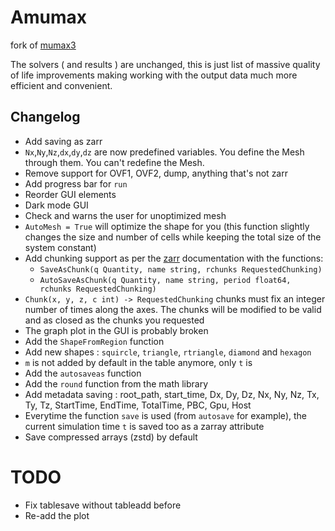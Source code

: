 # Amumax
fork of [mumax3](https://github.com/mumax/3)

The solvers ( and results ) are unchanged, this is just list of massive quality of life improvements making working with the output data much more efficient and convenient.

## Changelog
- Add saving as zarr
- `Nx`,`Ny`,`Nz`,`dx`,`dy`,`dz` are now predefined variables. You define the Mesh through them. You can't redefine the Mesh.
- Remove support for OVF1, OVF2, dump, anything that's not zarr
- Add progress bar for `run`
- Reorder GUI elements
- Dark mode GUI
- Check and warns the user for unoptimized mesh
- `AutoMesh = True` will optimize the shape for you (this function slightly changes the size and number of cells while keeping the total size of the system constant)
- Add chunking support as per the [zarr](https://zarr.readthedocs.io/en/stable/) documentation with the functions:
    - `SaveAsChunk(q Quantity, name string, rchunks RequestedChunking)`
    - `AutoSaveAsChunk(q Quantity, name string, period float64, rchunks RequestedChunking)`
- `Chunk(x, y, z, c int) -> RequestedChunking` chunks must fix an integer number of times along the axes. The chunks will be modified to be valid and as closed as the chunks you requested
- The graph plot in the GUI is probably broken
- Add the `ShapeFromRegion` function
- Add new shapes : `squircle`, `triangle`, `rtriangle`, `diamond` and `hexagon`
- `m` is not added by default in the table anymore, only `t` is
- Add the `autosaveas` function
- Add the `round` function from the math library
- Add metadata saving : root_path, start_time, Dx, Dy, Dz, Nx, Ny, Nz, Tx, Ty, Tz, StartTime, EndTime, TotalTime, PBC, Gpu, Host
- Everytime the function `save` is used (from `autosave` for example), the current simulation time `t` is saved too as a zarray attribute
- Save compressed arrays (zstd) by default

# TODO
 - Fix tablesave without tableadd before
 - Re-add the plot
